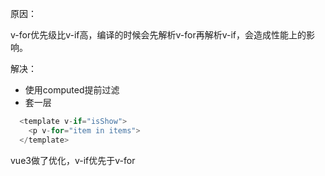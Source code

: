 原因：

  v-for优先级比v-if高，编译的时候会先解析v-for再解析v-if，会造成性能上的影响。

解决：

  - 使用computed提前过滤
  - 套一层
  ```js
    <template v-if="isShow">
      <p v-for="item in items">
    </template>
  ```

  vue3做了优化，v-if优先于v-for